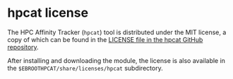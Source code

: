 # hpcat license

The HPC Affinity Tracker (`hpcat`) tool is distributed under the MIT license,
a copy of which can be found in the 
[LICENSE file in the hpcat GitHub repository](https://github.com/HewlettPackard/hpcat/blob/main/LICENSE).

After installing and downloading the module, the license is also available in the 
`$EBROOTHPCAT/share/licenses/hpcat` subdirectory.
